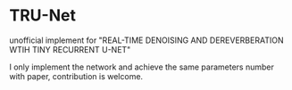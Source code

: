 # TRU-Net
unofficial implement for "REAL-TIME DENOISING AND DEREVERBERATION WTIH TINY RECURRENT U-NET"

I only implement the network and achieve the same parameters number with paper, contribution is welcome.
